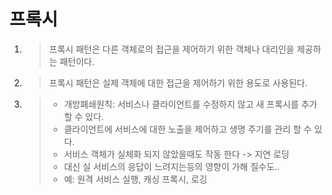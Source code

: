 # 프록시 
1. > 프록시 패턴은 다른 객체로의 접근을 제어하기 위한 객체나 대리인을 제공하는 패턴이다.
2. > 프록시 패턴은 실제 객체에 대한 접근을 제어하기 위한 용도로 사용된다.
3. > - 개방폐쇄원칙: 서비스나 클라이언트를 수정하지 않고 새 프록시를 추가 할 수 있다.
   > - 클라이언트에 서비스에 대한 노출을 제어하고 생명 주기를 관리 할 수 있다.
   > - 서비스 객체가 실체화 되지 않았을때도 작동 한다 -> 지연 로딩 
   > - 대신 실 서비스의 응답이 느려지는등의 영향이 가해 질수도..
   > - 예: 원격 서비스 실행, 캐싱 프록시, 로깅